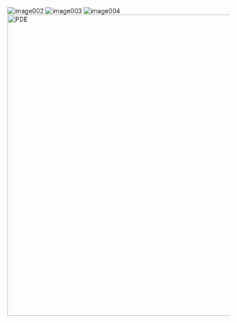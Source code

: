 ![image002](https://github.com/csml-beach/differentiable-models/assets/5168326/6b0c0fcd-3353-4eee-9b1b-1961d88f132a)
![image003](https://github.com/csml-beach/differentiable-models/assets/5168326/13bb14b0-268e-4ae6-bb77-f062ecd97a75)
![image004](https://github.com/csml-beach/differentiable-models/assets/5168326/2106bd8b-5695-4c9f-a5dc-d980bff2074f)
<img width="682" alt="PDE" src="https://github.com/csml-beach/differentiable-models/assets/5168326/93ce91e5-1719-472f-aac0-a756d1967d1c">
